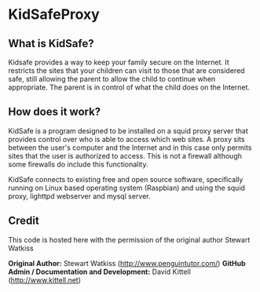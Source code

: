# KidSafeProxy

<h2>What is KidSafe?</h2>
Kidsafe provides a way to keep your family secure on the Internet. It restricts the sites that your children can visit to those that are considered safe, still allowing the parent to allow the child to continue when appropriate. The parent is in control of what the child does on the Internet.

<h2>How does it work?</h2>

KidSafe is a program designed to be installed on a squid proxy server that provides control over who is able to access which web sites. A proxy sits between the user's computer and the Internet and in this case only permits sites that the user is authorized to access. This is not a firewall although some firewalls do include this functionality.

KidSafe connects to existing free and open source software, specifically running on Linux based operating system (Raspbian) and using the squid proxy, lighttpd webserver and mysql server.

<h2>Credit</h2>
This code is hosted here with the permission of the original author Stewart Watkiss

<strong>Original Author:</strong> Stewart Watkiss (http://www.penguintutor.com/)
<strong>GitHub Admin / Documentation and Development:</strong> David Kittell (http://www.kittell.net)
